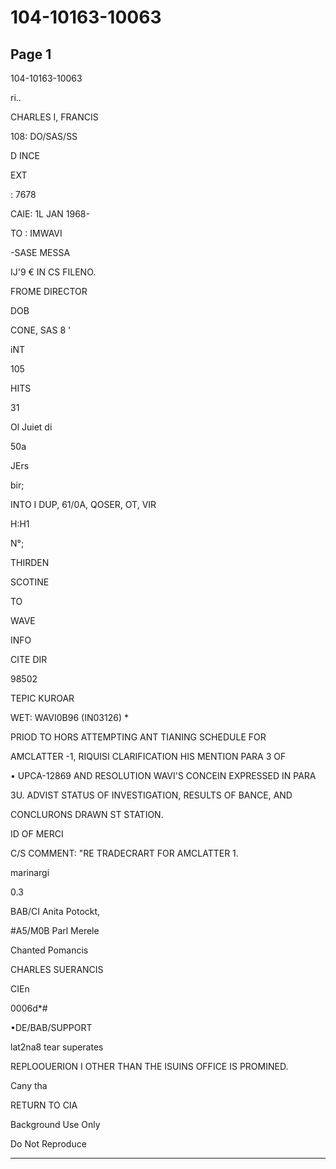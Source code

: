 # 104-10163-10063

## Page 1

104-10163-10063

ri..

CHARLES I, FRANCIS

108: DO/SAS/SS

D INCE

EXT

: 7678

CAlE: 1L JAN 1968-

TO : IMWAVI

-SASE MESSA

IJ'9 € IN CS FILENO.

FROME DIRECTOR

DOB

CONE, SAS 8 '

iNT

105

HITS

31

Ol Juiet di

50a

JErs

bir;

INTO I DUP, 61/0A, QOSER, OT, VIR

H:H1

N°;

THIRDEN

SCOTINE

TO

WAVE

INFO

CITE DIR

98502

TEPIC KUROAR

WET: WAVI0B96 (IN03126) *

PRIOD TO HORS ATTEMPTING ANT TIANING SCHEDULE FOR

AMCLATTER -1, RIQUISI CLARIFICATION HIS MENTION PARA 3 OF

• UPCA-12869 AND RESOLUTION WAVI'S CONCEIN EXPRESSED IN PARA

3U. ADVIST STATUS OF INVESTIGATION, RESULTS OF BANCE, AND

CONCLURONS DRAWN ST STATION.

ID OF MERCI

C/S COMMENT: "RE TRADECRART FOR AMCLATTER 1.

marinargi

0.3

BAB/CI Anita Potockt,

#A5/M0B Parl Merele

Chanted Pomancis

CHARLES SUERANCIS

CIEn

0006d*#

•DE/BAB/SUPPORT

lat2na8 tear superates

REPLOOUERION I OTHER THAN THE ISUINS OFFICE IS PROMINED.

Cany tha

RETURN TO CIA

Background Use Only

Do Not Reproduce

---

